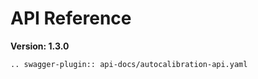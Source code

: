 # API Reference
**Version: 1.3.0**

```{eval-rst}
.. swagger-plugin:: api-docs/autocalibration-api.yaml
```
